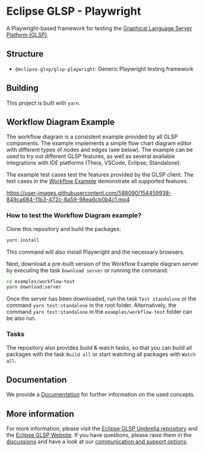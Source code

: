 # Eclipse GLSP - Playwright

A Playwright-based framework for testing the [Graphical Language Server Platform (GLSP)](https://github.com/eclipse-glsp/glsp).

## Structure

-   `@eclipse-glsp/glsp-playwright`: Generic Playwright testing framework

## Building

This project is built with `yarn`.

## Workflow Diagram Example

The workflow diagram is a consistent example provided by all GLSP components. The example implements a simple flow chart diagram editor with different types of nodes and edges (see below).
The example can be used to try out different GLSP features, as well as several available integrations with IDE platforms (Theia, VSCode, Eclipse, Standalone).

The example test cases test the features provided by the GLSP client. The test cases in the [Workflow Example](https://github.com/eclipse-glsp/glsp-playwright/examples/workflow-test) demonstrate all supported features.

https://user-images.githubusercontent.com/588090/154459938-849ca684-11b3-472c-8a59-98ea6cb0b4c1.mp4

### How to test the Workflow Diagram example?

Clone this repository and build the packages:

```bash
yarn install
```

This command will also install Playwright and the necessary browsers.

Next, download a pre-built version of the Workflow Example diagram server by executing the task `Download server` or running the command:

```bash
cd examples/workflow-test
yarn download:server
```

Once the server has been downloaded, run the task `Test standalone` or the command `yarn test:standalone` in the root folder. Alternatively, the command `yarn test:standalone` in the `examples/workflow-test` folder can be also run.

### Tasks

The repository also provides build & watch tasks, so that you can build all packages with the task `Build all` or start watching all packages with `Watch all`.

## Documentation

We provide a [Documentation](./docs) for further information on the used concepts.

## More information

For more information, please visit the [Eclipse GLSP Umbrella repository](https://github.com/eclipse-glsp/glsp) and the [Eclipse GLSP Website](https://www.eclipse.org/glsp/).
If you have questions, please raise them in the [discussions](https://github.com/eclipse-glsp/glsp/discussions) and have a look at our [communication and support options](https://www.eclipse.org/glsp/contact/).
